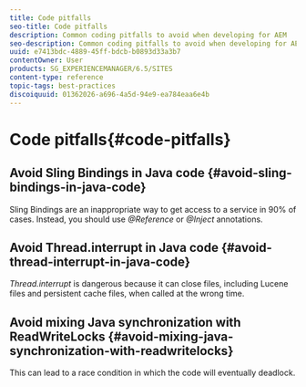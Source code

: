 ```yaml
---
title: Code pitfalls
seo-title: Code pitfalls
description: Common coding pitfalls to avoid when developing for AEM
seo-description: Common coding pitfalls to avoid when developing for AEM
uuid: e7413bdc-4889-45ff-bdcb-b0893d33a3b7
contentOwner: User
products: SG_EXPERIENCEMANAGER/6.5/SITES
content-type: reference
topic-tags: best-practices
discoiquuid: 01362026-a696-4a5d-94e9-ea784eaa6e4b
---
```


# Code pitfalls{#code-pitfalls}

## Avoid Sling Bindings in Java code {#avoid-sling-bindings-in-java-code}

Sling Bindings are an inappropriate way to get access to a service in 90% of cases. Instead, you should use *@Reference* or *@Inject* annotations.

## Avoid Thread.interrupt in Java code {#avoid-thread-interrupt-in-java-code}

*Thread.interrupt* is dangerous because it can close files, including Lucene files and persistent cache files, when called at the wrong time.

## Avoid mixing Java synchronization with ReadWriteLocks {#avoid-mixing-java-synchronization-with-readwritelocks}

This can lead to a race condition in which the code will eventually deadlock.
